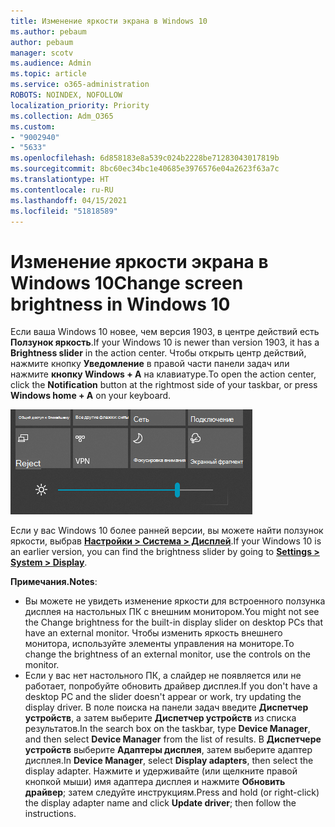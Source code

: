 ```yaml
---
title: Изменение яркости экрана в Windows 10
ms.author: pebaum
author: pebaum
manager: scotv
ms.audience: Admin
ms.topic: article
ms.service: o365-administration
ROBOTS: NOINDEX, NOFOLLOW
localization_priority: Priority
ms.collection: Adm_O365
ms.custom:
- "9002940"
- "5633"
ms.openlocfilehash: 6d858183e8a539c024b2228be71283043017819b
ms.sourcegitcommit: 8bc60ec34bc1e40685e3976576e04a2623f63a7c
ms.translationtype: HT
ms.contentlocale: ru-RU
ms.lasthandoff: 04/15/2021
ms.locfileid: "51818589"
---
```

# <a name="change-screen-brightness-in-windows-10"></a><span data-ttu-id="d8f92-102">Изменение яркости экрана в Windows 10</span><span class="sxs-lookup"><span data-stu-id="d8f92-102">Change screen brightness in Windows 10</span></span>

<span data-ttu-id="d8f92-103">Если ваша Windows 10 новее, чем версия 1903, в центре действий есть **Ползунок яркость**.</span><span class="sxs-lookup"><span data-stu-id="d8f92-103">If your Windows 10 is newer than version 1903, it has a **Brightness slider** in the action center.</span></span> <span data-ttu-id="d8f92-104">Чтобы открыть центр действий, нажмите кнопку **Уведомление** в правой части панели задач или нажмите **кнопку Windows + A** на клавиатуре.</span><span class="sxs-lookup"><span data-stu-id="d8f92-104">To open the action center, click the **Notification** button at the rightmost side of your taskbar, or press **Windows home + A** on your keyboard.</span></span>

![Ползунок яркости](media/brightness-slider.png)

<span data-ttu-id="d8f92-106">Если у вас Windows 10 более ранней версии, вы можете найти ползунок яркости, выбрав **[Настройки > Система > Дисплей](ms-settings:display?activationSource=GetHelp)**.</span><span class="sxs-lookup"><span data-stu-id="d8f92-106">If your Windows 10 is an earlier version, you can find the brightness slider by going to **[Settings > System > Display](ms-settings:display?activationSource=GetHelp)**.</span></span>

<span data-ttu-id="d8f92-107">**Примечания.**</span><span class="sxs-lookup"><span data-stu-id="d8f92-107">**Notes**:</span></span>

- <span data-ttu-id="d8f92-108">Вы можете не увидеть изменение яркости для встроенного ползунка дисплея на настольных ПК с внешним монитором.</span><span class="sxs-lookup"><span data-stu-id="d8f92-108">You might not see the Change brightness for the built-in display slider on desktop PCs that have an external monitor.</span></span> <span data-ttu-id="d8f92-109">Чтобы изменить яркость внешнего монитора, используйте элементы управления на мониторе.</span><span class="sxs-lookup"><span data-stu-id="d8f92-109">To change the brightness of an external monitor, use the controls on the monitor.</span></span>
- <span data-ttu-id="d8f92-110">Если у вас нет настольного ПК, а слайдер не появляется или не работает, попробуйте обновить драйвер дисплея.</span><span class="sxs-lookup"><span data-stu-id="d8f92-110">If you don't have a desktop PC and the slider doesn't appear or work, try updating the display driver.</span></span> <span data-ttu-id="d8f92-111">В поле поиска на панели задач введите **Диспетчер устройств**, а затем выберите **Диспетчер устройств** из списка результатов.</span><span class="sxs-lookup"><span data-stu-id="d8f92-111">In the search box on the taskbar, type **Device Manager**, and then select **Device Manager** from the list of results.</span></span> <span data-ttu-id="d8f92-112">В **Диспетчере устройств** выберите **Адаптеры дисплея**, затем выберите адаптер дисплея.</span><span class="sxs-lookup"><span data-stu-id="d8f92-112">In **Device Manager**, select **Display adapters**, then select the display adapter.</span></span> <span data-ttu-id="d8f92-113">Нажмите и удерживайте (или щелкните правой кнопкой мыши) имя адаптера дисплея и нажмите **Обновить драйвер**; затем следуйте инструкциям.</span><span class="sxs-lookup"><span data-stu-id="d8f92-113">Press and hold (or right-click) the display adapter name and click **Update driver**; then follow the instructions.</span></span>

